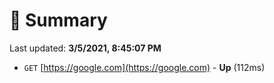 # 📖 Summary
Last updated: **3/5/2021, 8:45:07 PM**

- `GET` [https://google.com](https://google.com) - **Up** (112ms)
